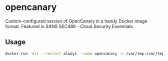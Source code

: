# opencanary

Custom-configured version of OpenCanary in a handy Docker image format. Featured in SANS SEC488 - Cloud Security Essentials.

## Usage

```bash
docker run -dit --restart always --name opencanary -v /var/tmp:/var/tmp -p 8000:80 ryananicholson/opencanary:latest
```
